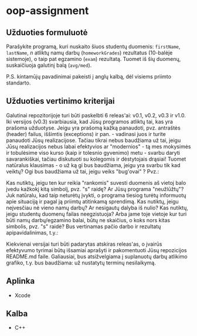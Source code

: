 # oop-assignment

## Užduoties formuluotė
Parašykite programą, kuri nuskaito šiuos studentų duomenis: `firstName`, `lastName`,
<i>n</i> atliktų namų darbų (`homeworkGrades`) rezultatus (10-balėje sistemoje), o taip pat egzamino (`exam`) rezultatą.
Tuomet iš šių duomenų, suskaičiuoja galutinį balą (`avg/med`).

P.S. kintamūjų pavadinimai pakeisti į anglų kalbą, dėl visiems priimto standarto.

## Užduoties vertinimo kriterijai
Galutinai repozitorijoje turi būti paskelbti 6 releas'ai: v0.1, v0.2, v0.3 ir v1.0.
Iki versijos (v0.3) svarbiausia, kad Jūsų programos atliktų tai, kas yra prašoma užduotyse. Jeigu yra prašomą kažką panaudoti, pvz. antraštės (header) failus, iššimtis (exceptions) ir pan. - vadinasi juos ir turite panaudoti Jūsų realizacijose. Tačiau tikrai nebus baudžiama už tai, jeigu Jūsų realizacijos nebus labai efektyvios ar "modernios" - tą mes mokysimės ir tobulėsime viso kurso (kaip ir tolesnio gyvenimo) metu - svarbu daryti savarankiškai, tačiau diskutuoti su kolegomis ir dėstytojais drąsiai!
Tuomet natūralus klausimas - o už ką gi bus baudžiama, jeigu yra svarbu tik kad veiktų? Ogi bus baudžiama už tai, jeigu veiks "bug'ovai" ? Pvz.:

Kas nutiktų, jeigu ten kur reikia "rankomis" suvesti duomenis aš vietoj balo įvedu kažkokį kitą simbolį, pvz. "s" raidę? Ar Jūsų programa "neužlūžtų"? Juk natūralu, kad taip neturėtų įvykti, o programa tiesiog turėtų informuotų apie situaciją ir pagal ją priimtų atitinkamą sprendimą.
Kas nutiktų, jeigu neįvesčiau nė vieno namų darbų? Ar nesigautų dalyba iš nulio?
Kas nutiktų, jeigu studentų duomenų failas neegzistuoja? Arba jame toje vietoje kur turi būti namų darbų/egzamino balai, būtų ne skaičius, o koks nors kitas simbolis, pvz. "s" raidė?
Bus vertinamas pačio darbo ir rezultatų apipavidalinimas, t.y.:

Kiekvienai versijai turi būti padarytas atskiras releas'as, o įvairūs efektyvumo tyrimai būtų išsamiai aprašyti ir pakomentuoti Jūsų repozicijos README.md faile.
Galiausiai, bus atsižvelgiama į suplanuotų darbų atlikimo grafiko, t.y. bus baudžiama: už nustatytų terminų nesilaikymą.

## Aplinka

- Xcode

## Kalba
- C++
